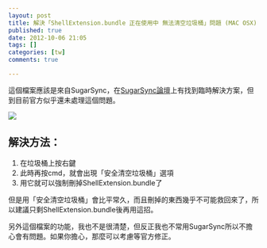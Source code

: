 ```yaml
---
layout: post
title: 解決「ShellExtension.bundle 正在使用中 無法清空垃圾桶」問題 (MAC OSX)
published: true
date: 2012-10-06 21:05
tags: []
categories: [tw]
comments: true

---
```



這個檔案應該是來自SugarSync，在[SugarSync論壇][1]上有找到臨時解決方案，但到目前官方似乎還未處理這個問題。  
  
  

[![][2]][2]

  
  

## 解決方法：

1. 在垃圾桶上按右鍵
2. 此時再按cmd，就會出現「安全清空垃圾桶」選項
3. 用它就可以強制刪掉ShellExtension.bundle了

  
但是用「安全清空垃圾桶」會比平常久，而且刪掉的東西幾乎不可能救回來了，所以建議只剩ShellExtension.bundle後再用這招。  
  
另外這個檔案的功能，我也不是很清楚，但反正我也不常用SugarSync所以不擔心會有問題。如果你擔心，那麼可以考慮等官方修正。

[1]: http://sugarsync.hivelive.com/posts/95a79047a0
[2]: http://4.bp.blogspot.com/-CKF4Y63umPs/UHFuZF89hJI/AAAAAAAAA48/sw7-Hl2fWuE/s1600/secure_empty_trash.png
